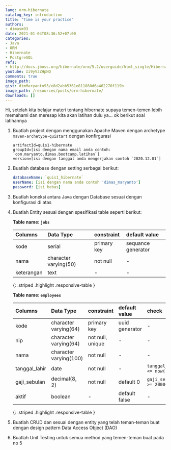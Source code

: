 ```yaml
---
lang: orm-hibernate
catalog_key: introduction
title: "Time is your practice"
authors:
- dimasm93
date: 2021-01-04T08:36:52+07:00
categories:
- Java
- ORM
- Hibernate
- PostgreSQL
refs: 
- http://docs.jboss.org/hibernate/orm/5.2/userguide/html_single/Hibernate_User_Guide.html
youtube: Ii9yV3ZHpNQ
comments: true
image_path: 
gist: dimMaryanto93/e8d2abb5361e811860d6a462270f119b
image_path: /resources/posts/orm-hibernate/
downloads: []
---
```


Hi, setelah kita belajar materi tentang hibernate supaya temen-temen lebih memahami dan meresap kita akan latihan dulu ya... ok berikut soal latihannya

<!--more-->

1. Buatlah project dengan menggunakan Apache Maven dengan archetype `maven-archetype-quistart` dengan konfirgurasi 
    ```properties
    artifactId=quis1-hibernate
    groupId=[isi dengan nama email anda contoh: `com.maryanto.dimas.bootcamp.latihan`]
    version=[isi dengan tanggal anda mengerjakan contoh `2020.12.01`]
    ```

2. Buatlah database dengan setting serbagai berikut:
    ```yaml
    databaseName: `quis1_hibernate`
    userName: [isi dengan nama anda contoh 'dimas_maryanto']
    password: [isi bebas]
    ```

3. Buatlah koneksi antara Java dengan Database sesuai dengan konfigurasi di atas

4. Buatlah Entity sesuai dengan spesifikasi table seperti berikut:

    **Table name: `jobs`**

    | Columns       | Data Type             | constraint    | default value         |
    | :---          | :---                  | :---          | :---                  |
    | kode          | serial                | primary key   | sequance generator    |
    | nama          | character varying(50) | not null      | -                     |
    | keterangan    | text                  | -             | -                     |
    {: .striped .highlight .responsive-table }

    **Table name: `employees`**
    
    | Columns       | Data Type             | constraint        | default value         | check                     |
    | :---          | :---                  | :---              | :---                  | :---                      |
    | kode          | character varying(64) | primary key       | uuid generator        | -                         |
    | nip           | character varying(64) | not null, unique  | -                     | -                         |
    | nama          | character varying(100)| not null          | -                     | -                         |
    | tanggal_lahir | date                  | not null          | -                     | `tanggal_lahir <= now()`  |
    | gaji_sebulan  | decimal(8, 2)         | not null          | default 0             | `gaji_sebulan >= 2000000` |
    | aktif         | boolean               | -                 | default false         | -                         |
    {: .striped .highlight .responsive-table }

5. Buatlah CRUD dan sesuai dengan entity yang telah teman-teman buat dengan design pattern Data Access Object (DAO)

6. Buatlah Unit Testing untuk semua method yang temen-teman buat pada no 5